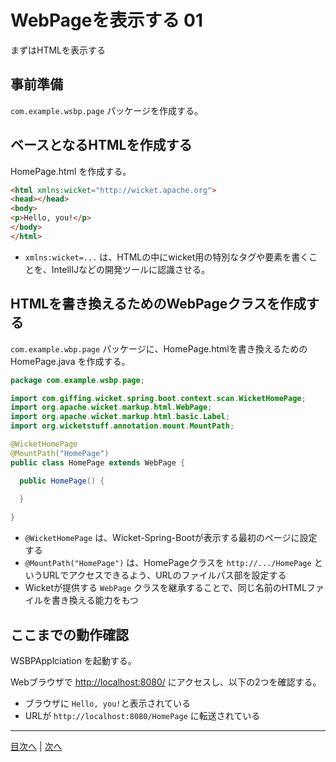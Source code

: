 # WebPageを表示する 01

まずはHTMLを表示する

## 事前準備

`com.example.wsbp.page` パッケージを作成する。

## ベースとなるHTMLを作成する

HomePage.html を作成する。

```html
<html xmlns:wicket="http://wicket.apache.org">
<head></head>
<body>
<p>Hello, you!</p>
</body>
</html>
```

- `xmlns:wicket=...` は、HTMLの中にwicket用の特別なタグや要素を書くことを、IntellIJなどの開発ツールに認識させる。

## HTMLを書き換えるためのWebPageクラスを作成する

`com.example.wbp.page` パッケージに、HomePage.htmlを書き換えるための HomePage.java を作成する。

```java
package com.example.wsbp.page;

import com.giffing.wicket.spring.boot.context.scan.WicketHomePage;
import org.apache.wicket.markup.html.WebPage;
import org.apache.wicket.markup.html.basic.Label;
import org.wicketstuff.annotation.mount.MountPath;

@WicketHomePage
@MountPath("HomePage")
public class HomePage extends WebPage {

  public HomePage() {
    
  }

}
```

- `@WicketHomePage` は、Wicket-Spring-Bootが表示する最初のページに設定する
- `@MountPath("HomePage")` は、HomePageクラスを `http://.../HomePage` というURLでアクセスできるよう、URLのファイルパス部を設定する
- Wicketが提供する `WebPage` クラスを継承することで、同じ名前のHTMLファイルを書き換える能力をもつ

## ここまでの動作確認

WSBPApplciation を起動する。

Webブラウザで [http://localhost:8080/](http://localhost:8080/) にアクセスし、以下の2つを確認する。

- ブラウザに `Hello, you!`と表示されている
- URLが `http://localhost:8080/HomePage` に転送されている

----

[目次へ](../README.md) | [次へ](./02.md)